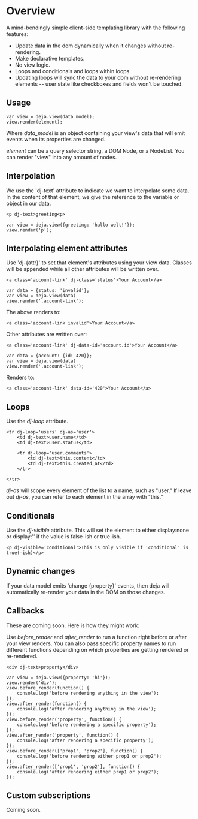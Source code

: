 
# Overview

A mind-bendingly simple client-side templating library with the following features:

* Update data in the dom dynamically when it changes without re-rendering.
* Make declarative templates.
* No view logic.
* Loops and conditionals and loops within loops.
* Updating loops will sync the data to your dom without re-rendering elements -- user state like checkboxes and fields won't be touched.

## Usage

	var view = deja.view(data_model);
	view.render(element);

Where *data_model* is an object containing your view's data that will emit
events when its properties are changed.

*element* can be a query selector string, a DOM Node, or a NodeList. You can
render "view" into any amount of nodes.

## Interpolation

We use the 'dj-text' attribute to indicate we want to interpolate some data.
In the content of that element, we give the reference to the variable or object
in our data.

	<p dj-text>greeting<p>

	var view = deja.view({greeting: 'hallo welt!'});
	view.render('p');

## Interpolating element attributes

Use 'dj-{attr}' to set that element's attributes using your view data.
Classes will be appended while all other attributes will be written over.

	<a class='account-link' dj-class='status'>Your Account</a>

	var data = {status: 'invalid'};
	var view = deja.view(data)
	view.render('.account-link');

The above renders to:

	<a class='account-link invalid'>Your Account</a>

Other attributes are written over:

	<a class='account-link' dj-data-id='account.id'>Your Account</a>

	var data = {account: {id: 420}};
	var view = deja.view(data)
	view.render('.account-link');

Renders to:

	<a class='account-link' data-id='420'>Your Account</a>

## Loops

Use the *dj-loop* attribute.

	<tr dj-loop='users' dj-as='user'>
		<td dj-text>user.name</td>
		<td dj-text>user.status</td>

		<tr dj-loop='user.comments'>
			<td dj-text>this.content</td>
			<td dj-text>this.created_at</td>
		</tr>

	</tr>

*dj-as* will scope every element of the list to a name, such as "user." If
leave out *dj-as*, you can refer to each element in the array with "this."

## Conditionals

Use the *dj-visible* attribute. This will set the element to either
display:none or display:'' if the value is false-ish or true-ish.

	<p dj-visible='conditional'>This is only visible if 'conditional' is true(-ish)</p>

## Dynamic changes

If your data model emits 'change {property}' events, then deja will
automatically re-render your data in the DOM on those changes.

## Callbacks

These are coming soon. Here is how they might work:

Use *before_render* and *after_render* to run a function right before
or after your view renders. You can also pass specific property names to run
different functions depending on which properties are getting rendered or
re-rendered.

	<div dj-text>property</div>

	var view = deja.view({property: 'hi'});
	view.render('div');
	view.before_render(function() {
		console.log('before rendering anything in the view');
	});
	view.after_render(function() {
		console.log('after rendering anything in the view');
	});
	view.before_render('property', function() {
		console.log('before rendering a specific property');
	});
	view.after_render('property', function() {
		console.log('after rendering a specific property');
	});
	view.before_render(['prop1', 'prop2'], function() {
		console.log('before rendering either prop1 or prop2');
	});
	view.after_render(['prop1', 'prop2'], function() {
		console.log('after rendering either prop1 or prop2');
	});

## Custom subscriptions

Coming soon.
